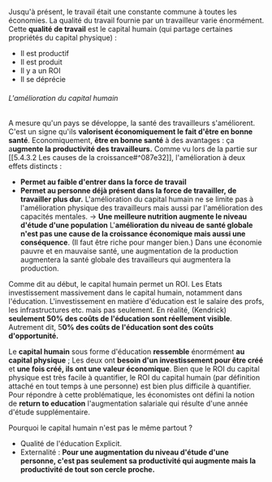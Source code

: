 Jusqu'à présent, le travail était une constante commune à toutes les économies. La qualité du travail fournie par un travailleur varie énormément.
Cette **qualité de travail** est le capital humain (qui partage certaines propriétés du capital physique) : 
- Il est productif
- Il est produit
- Il y a un ROI
- Il se déprécie

###### L'amélioration du capital humain

A mesure qu'un pays se développe, la santé des travailleurs s'améliorent. C'est un signe qu'ils **valorisent économiquement le fait d'être en bonne santé**. Economiquement, **être en bonne santé** à des avantages : ça a**ugmente la productivité des travailleurs.**
Comme vu lors de la partie sur [[5.4.3.2 Les causes de la croissance#^087e32]], l'amélioration à deux effets distincts :
- **Permet au faible d'entrer dans la force de travail**
- **Permet au personne déjà présent dans la force de travailler, de travailler plus dur.**
L'amélioration du capital humain ne se limite pas à l'amélioration physique des travailleurs mais aussi par l'amélioration des capacités mentales.
	-> **Une meilleure nutrition augmente le niveau d'étude d'une population**
L'**amélioration du niveau de santé globale n'est pas une cause de la croissance économique mais aussi une conséquence**. (Il faut être riche pour manger bien.)
Dans une économie pauvre et en mauvaise santé, une augmentation de la production augmentera la santé globale des travailleurs qui augmentera la production. 

Comme dit au début, le capital humain permet un ROI. Les Etats investissement massivement dans le capital humain, notamment dans l'éducation. L'investissement en matière d'éducation est le salaire des profs, les infrastructures etc. mais pas seulement. En réalité, (Kendrick) **seulement 50% des coûts de l'éducation sont réellement visible**. Autrement dit, 5**0% des coûts de l'éducation sont des coûts d'opportunité.**


Le **capital humain** sous forme d'éducation **ressemble** énormément **au capital physique** ;
Les deux ont **besoin d'un investissement pour être créé** et **une fois créé, ils ont une valeur économique**. Bien que le ROI du capital physique est très facile à quantifier, le ROI du capital humain (par définition attaché en tout temps à une personne) est bien plus difficile à quantifier. Pour répondre à cette problématique, les économistes ont défini la notion de **return to education** l'augmentation salariale qui résulte d'une année d'étude supplémentaire.

Pourquoi le capital humain n'est pas le même partout ?
- Qualité de l'éducation 
	Explicit.
- Externalité : 
	**Pour une augmentation du niveau d'étude d'une personne, c'est pas seulement sa productivité qui augmente mais la productivité de tout son cercle proche.**
